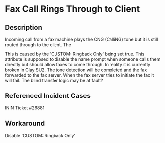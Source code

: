 # Fax Call Rings Through to Client

## Description

Incoming call from a fax machine plays the CNG (CalliNG) tone but it is still routed through to the client. The 

This is caused by the 'CUSTOM::Ringback Only' being set true. This attribute is supposed to disable the name prompt when someone calls them directly but should allow faxes to come through. In reality it is currently broken in Clay SU2. The tone detection will be completed and the fax forwarded to the fax server. When the fax server tries to initiate the fax it will fail. The blind transfer logic may be at fault?

## Referenced Incident Cases

ININ Ticket #26881

## Workaround

Disable 'CUSTOM::Ringback Only'
